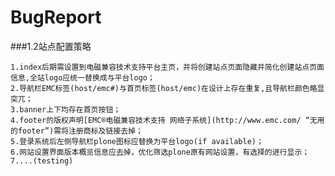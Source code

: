 BugReport
=========
###1.2站点配置策略
  
    1.index后期需设置到电磁兼容技术支持平台主页，并将创建站点页面隐藏并简化创建站点页面信息,全站logo应统一替换成与平台logo；
    2.导航栏EMC标签(host/emc#)与首页标签(host/emc)在设计上存在重复,且导航栏颜色略显突兀；
    3.banner上下均存在首页按钮；
    4.footer的版权声明[EMC®电磁兼容技术支持 网络子系统](http://www.emc.com/ “无用的footer”)需将注册商标及链接去掉；
    5.登录系统后左侧导航栏plone图标应替换为平台logo(if available)；
    6.网站设置界面版本概览信息应去掉，优化筛选plone原有网站设置，有选择的进行显示；
    7....(testing)
    
